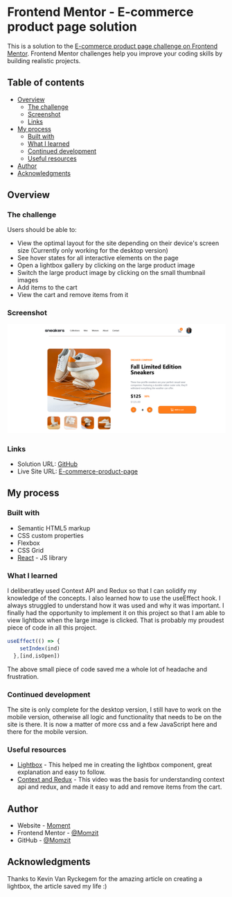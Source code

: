 # Frontend Mentor - E-commerce product page solution

This is a solution to the [E-commerce product page challenge on Frontend Mentor](https://www.frontendmentor.io/challenges/ecommerce-product-page-UPsZ9MJp6). Frontend Mentor challenges help you improve your coding skills by building realistic projects.

## Table of contents

- [Overview](#overview)
  - [The challenge](#the-challenge)
  - [Screenshot](#screenshot)
  - [Links](#links)
- [My process](#my-process)
  - [Built with](#built-with)
  - [What I learned](#what-i-learned)
  - [Continued development](#continued-development)
  - [Useful resources](#useful-resources)
- [Author](#author)
- [Acknowledgments](#acknowledgments)

## Overview

### The challenge

Users should be able to:

- View the optimal layout for the site depending on their device's screen size (Currently only working for the desktop version)
- See hover states for all interactive elements on the page
- Open a lightbox gallery by clicking on the large product image
- Switch the large product image by clicking on the small thumbnail images
- Add items to the cart
- View the cart and remove items from it

### Screenshot

![](./ecom-prod-page.png)

### Links

- Solution URL: [GitHub](https://github.com/Momzit/ecom-productPage-challenge)
- Live Site URL: [E-commerce-product-page](https://ecom-prod-page-fem.netlify.app/)

## My process

### Built with

- Semantic HTML5 markup
- CSS custom properties
- Flexbox
- CSS Grid
- [React](https://reactjs.org/) - JS library

### What I learned

I deliberatley used Context API and Redux so that I can solidify my knowledge of the concepts. I also learned how to use the useEffect hook. I always struggled to understand how it was used and why it was important. I finally had the opportunity to implement it on this project so that I am able to view lightbox when the large image is clicked. That is probably my proudest piece of code in all this project.

```js
useEffect(() => {
    setIndex(ind)
  },[ind,isOpen])
```
The above small piece of code saved me a whole lot of headache and frustration. 

### Continued development

The site is only complete for the desktop version, I still have to work on the mobile version, otherwise all logic and functionality that needs to be on the site is there. It is now a matter of more css and a few JavaScript here and there for the mobile version.

### Useful resources

- [Lightbox](https://itnext.io/create-a-simple-lightbox-in-react-2ef5facd1148) - This helped me in creating the lightbox component, great explanation and easy to follow.
- [Context and Redux](https://www.youtube.com/watch?v=RDV3Z1KCBvo&t=30598s&ab_channel=CleverProgrammer) - This video was the basis for understanding context api and redux, and made it easy to add and remove items from the cart.

## Author

- Website - [Moment](https://ecom-prod-page-fem.netlify.app/)
- Frontend Mentor - [@Momzit](https://www.frontendmentor.io/profile/Momzit)
- GitHub - [@Momzit](https://github.com/Momzit)

## Acknowledgments

Thanks to Kevin Van Ryckegem for the amazing article on creating a lightbox, the article saved my life :)